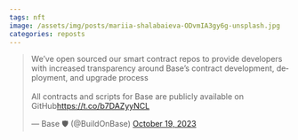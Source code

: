 ```yaml
---
tags: nft
image: /assets/img/posts/mariia-shalabaieva-ODvmIA3gy6g-unsplash.jpg
categories: reposts
---
```


<blockquote class="twitter-tweet"><p lang="en" dir="ltr">We’ve open sourced our smart contract repos to provide developers with increased transparency around Base’s contract development, deployment, and upgrade process<br><br>All contracts and scripts for Base are publicly available on GitHub<a href="https://t.co/b7DAZyyNCL">https://t.co/b7DAZyyNCL</a></p>&mdash; Base 🛡️ (@BuildOnBase) <a href="https://twitter.com/BuildOnBase/status/1715064371477655786?ref_src=twsrc%5Etfw">October 19, 2023</a></blockquote> <script async src="https://platform.twitter.com/widgets.js" charset="utf-8"></script>
